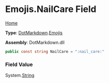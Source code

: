 # Emojis\.NailCare Field

[Home](../../../README.md)

**Type**: [DotMarkdown](../../README.md)\.[Emojis](../README.md)

**Assembly**: DotMarkdown\.dll

```csharp
public const string NailCare = ":nail_care:"
```

### Field Value

System\.[String](https://docs.microsoft.com/en-us/dotnet/api/system.string)